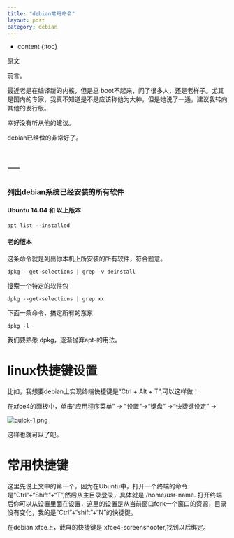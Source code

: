 ```yaml
---
title: "debian常用命令"
layout: post
category: debian
---
```


* content
{:toc}

[原文](http://askubuntu.com/questions/17823/how-to-list-all-installed-packages)

前言。

最近老是在编译新的内核，但是总 boot不起来，问了很多人，还是老样子。尤其是国内的专家，我真不知道是不是应该称他为大神，但是她说了一通，建议我转向其他的发行版。

幸好没有听从他的建议。

debian已经做的非常好了。



# 一

### 列出debian系统已经安装的所有软件

#### Ubuntu 14.04 和 以上版本

	apt list --installed

#### 老的版本

这条命令就是列出你本机上所安装的所有软件，符合题意。

	dpkg --get-selections | grep -v deinstall

搜索一个特定的软件包

	dpkg --get-selections | grep xx

下面一条命令，搞定所有的东东

	dpkg -l

我们要熟悉 dpkg，逐渐抛弃apt-的用法。

# linux快捷键设置

比如，我想要debian上实现终端快捷键是“Ctrl + Alt + T”,可以这样做：

在xfce4的面板中，单击“应用程序菜单” -> "设置"->“键盘” ->“快捷键设定” ->

![quick-1.png](http://7pum5d.com1.z0.glb.clouddn.com/quick-1.png)

这样也就可以了吧。

# 常用快捷键

这里先说上文中的第一个，因为在Ubuntu中，打开一个终端的命令是“Ctrl”+“Shift”+“T”,然后从主目录登录，具体就是 /home/usr-name. 打开终端后你可以从设置里面在设置，这里的设置是从当前窗口fork一个窗口的资源，目录没有变化，我的是“Ctrl”+“shift”+“N”的快捷键。

在debian xfce上，截屏的快捷键是 xfce4-screenshooter,找到以后绑定。

